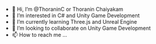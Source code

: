- 👋 Hi, I’m @ThoraninC or Thoranin Chaiyakam
- 👀 I’m interested in C# and Unity Game Development
- 🌱 I’m currently learning Three.js and Unreal Engine
- 💞️ I’m looking to collaborate on Unity Game Development
- 📫 How to reach me ...

<!---
ThoraninC/ThoraninC is a ✨ special ✨ repository because its `README.md` (this file) appears on your GitHub profile.
You can click the Preview link to take a look at your changes.
--->
